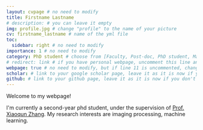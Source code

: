 ```yaml
---
layout: cvpage # no need to modify
title: Firstname Lastname
# description: # you can leave it empty
img: profile.jpg # change "profile" to the name of your picture
cv: firstname_lastname # name of the yml file
toc:
  sidebar: right # no need to modify
importance: 1 # no need to modify
category: PhD student # choose from [Faculty, Post-doc, PhD student, Master student, Undergraduate, Alumni]
# redirect: link # if you have personal webpage, uncomment this line and replace "link" with the url of your personal webpage
webpage: true # no need to modify, but if line 11 is uncommented, change "true" to "false"
scholar: # link to your google scholar page, leave it as it is now if you don't have one
github: # link to your github page, leave it as it is now if you don't have one
---
```


Welcome to my webpage!

I'm currently a second-year phd student, under the supervision of [Prof. Xiaoqun Zhang](https://math.sjtu.edu.cn/faculty/xqzhang/). My research interests are imaging processing, machine learning. 